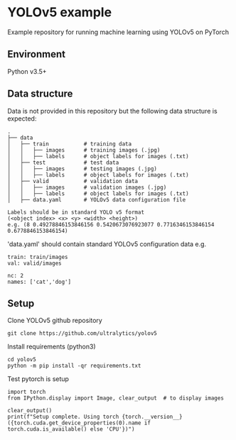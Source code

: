 # YOLOv5 example
Example repository for running machine learning using YOLOv5 on PyTorch

## Environment
Python v3.5+

## Data structure
Data is not provided in this repository but the following data structure is expected:
```
.
├── data
│   ├── train           # training data
│   │   ├── images      # training images (.jpg)
│   │   ├── labels      # object labels for images (.txt)
│   ├── test            # test data
│   │   ├── images      # testing images (.jpg)
│   │   ├── labels      # object labels for images (.txt)
│   ├── valid           # validation data
│   │   ├── images      # validation images (.jpg)
│   │   ├── labels      # object labels for images (.txt)
│   ├── data.yaml       # YOLOv5 data configuration file
```
```
Labels should be in standard YOLO v5 format  
(<object index> <x> <y> <width> <height>) 
e.g. (8 0.49278846153846156 0.5420673076923077 0.7716346153846154 0.6778846153846154)
```
'data.yaml' should contain standard YOLOv5 configuration data e.g.
```
train: train/images
val: valid/images

nc: 2
names: ['cat','dog']
```

## Setup
Clone YOLOv5 github repository
```
git clone https://github.com/ultralytics/yolov5
```
Install requirements (python3)
```
cd yolov5
python -m pip install -qr requirements.txt
```
Test pytorch is setup
```
import torch
from IPython.display import Image, clear_output  # to display images

clear_output()
print(f"Setup complete. Using torch {torch.__version__} ({torch.cuda.get_device_properties(0).name if torch.cuda.is_available() else 'CPU'})")
```
